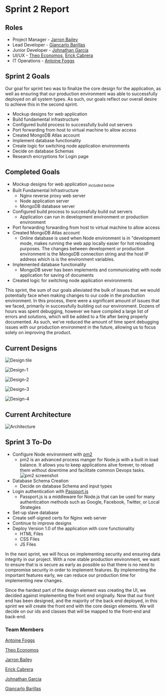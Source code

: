 # Sprint 2 Report

## Roles

- Project Manager - [Jarron Bailey](https://github.com/jarronb)
- Lead Developer - [Giancarlo Barillas](https://github.com/giancarlobarillas)
- Junior Developer - [Johnathan Garcia](https://github.com/)
- UI/UX - [Theo Economos](https://github.com/teconomo), [Erick Cabrera](https://github.com/ecabrera796)
- IT Operations - [Antoine Foggs](https://github.com/AFoggs)

## Sprint 2 Goals

Our goal for sprint two was to finalize the core design for the application, as well as ensuring that our production environment was able to successfully deployed on all system types. As such, our goals reflect our overall desire to achieve this in the second sprint.

- Mockup designs for web application
- Build fundamental infrastructure
- Configured build process to successfully build out servers
- Port forwarding from host to virtual machine to allow access
- Created MongoDB Atlas account
- Implement database functionality
- Create logic for switching node application environments
- Decide on database Schemas
- Research encryptions for Login page

## Completed Goals

- Mockup designs for web application <sub>*included below*<sub/>
- Built Fundamental Infrastructure
  - Nginx reverse proxy web server
  - Node application server
  - MongoDB database server
- Configured build process to successfully build out servers
  - Application can run in development environment or production environment
- Port forwarding forwarding from host to virtual machine to allow access
- Created MongoDB Atlas account
  - Online database is used when Node environment is in "development mode, makes running the web app locally easier for hot reloading purposes. The changes between development or production environment is the MongoDB connection string and the host IP address which is is the environment variables.
- Implemented database functionality
  - MongoDB sever has been implements and communicating with node application for saving of documents
- Created logic for switching node application environments

This sprint, the sum of our goals alleviated the bulk of issues that we would potentially face when making changes to our code in the production environment. In this process, there were a significant amount of issues that we faced, primarily in successfully building out our environment. Dozens of hours was spent debugging, however we have compiled a large list of errors and solutions, which will be added to a file after being properly documented. As such, we've reduced the amount of time spent debugging issues with our production environment in the future, allowing us to focus solely on improving the product.

## Current Designs

![Design tile](../../images/sprint2/designs-title.PNG)

![Design-1](../../images/sprint2/design1.PNG)

![Design-2](../../images/sprint2/design2.PNG)

![Design-3](../../images/sprint2/design3.PNG)

![Design-4](../../images/sprint2/design4.PNG)

## Current Architecture

![Architecture](../../images/sprint2/arc1.PNG)


## Sprint 3 To-Do

- Configure Node environment with [pm2](http://pm2.keymetrics.io/)
  - pm2 is an advanced process manger for Node.js with a built in load balance. It allows you to keep applications alive forever, to reload them without downtime and facilitate common Devops tasks.  
    ![pm2 screenshot](../../images/sprint2/pm2.PNG)
- Database Schema Creation
  - Decide on database Schema and input types
- Login authentication with [Passport.js](http://www.passportjs.org/)
  - Passport.js is a middleware for Node.js that can be used for many authentication methods such as Google, Facebook, Twitter, or Local Strategies
- Set-up slave database
- Create self-signed certs for Nginx web server
- Continue to improve designs
- Deploy Version 1.0 of the application with core functionality
  - HTML Files
  - CSS Files
  - JS Files

In the next sprint, we will focus on implementing security and ensuring data integrity in our project. With a now stable production environment, we want to ensure that is is secure as early as possible so that there is no need to compromise security in order to implement features. By implementing the important features early, we can reduce our production time for implementing new changes.

Since the hardest part of the design element was creating the UI, we decided against implementing the front end originally. Now that our front end has been designed, and the majority of the back end deployed, in this sprint we will create the front end with the core design elements. We will decide on our ids and classes that will be mapped to the front-end and back-end.

### Team Members

[Antoine Foggs](https://github.com/AFoggs)

[Theo Economos](https://github.com/teconomo)

[Jarron Bailey](https://github.com/jarronb)

[Erick Cabrera](https://github.com/ecabrera796)

[Johnathan Garcia](https://github.com/)

[Giancarlo Barillas](https://github.com/giancarlobarillas)
